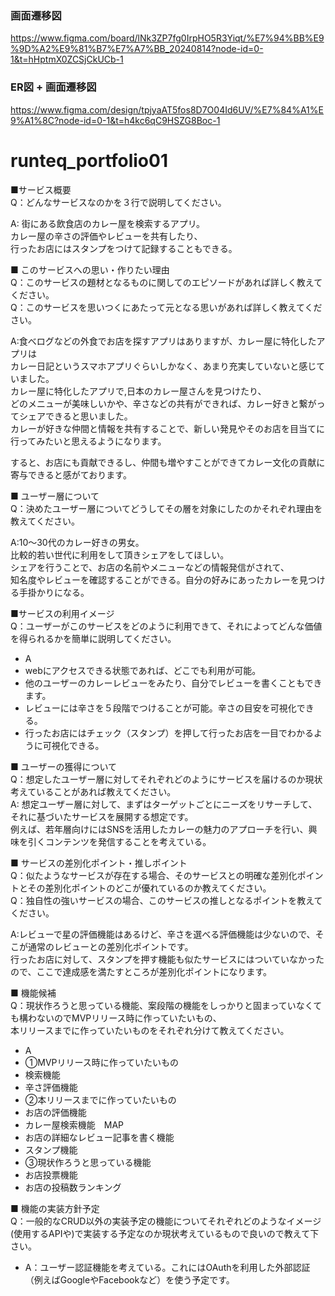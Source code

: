 ### 画面遷移図
https://www.figma.com/board/lNk3ZP7fg0IrpHO5R3Yiqt/%E7%94%BB%E9%9D%A2%E9%81%B7%E7%A7%BB_20240814?node-id=0-1&t=hHptmX0ZCSjCkUCb-1

### ER図  + 画面遷移図
https://www.figma.com/design/tpjyaAT5fos8D7O04Id6UV/%E7%84%A1%E9%A1%8C?node-id=0-1&t=h4kc6qC9HSZG8Boc-1

# runteq_portfolio01

■サービス概要  
Q：どんなサービスなのかを３行で説明してください。  

A: 街にある飲食店のカレー屋を検索するアプリ。  
カレー屋の辛さの評価やレビューを共有したり、  
行ったお店にはスタンプをつけて記録することもできる。

■ このサービスへの思い・作りたい理由  
Q：このサービスの題材となるものに関してのエピソードがあれば詳しく教えてください。  
Q：このサービスを思いつくにあたって元となる思いがあれば詳しく教えてください。  

A:食べログなどの外食でお店を探すアプリはありますが、カレー屋に特化したアプリは  
カレー日記というスマホアプリぐらいしかなく、あまり充実していないと感じていました。  
カレー屋に特化したアプリで,日本のカレー屋さんを見つけたり、  
どのメニューが美味しいかや、辛さなどの共有ができれば、カレー好きと繋がってシェアできると思いました。  
カレーが好きな仲間と情報を共有することで、新しい発見やそのお店を目当てに行ってみたいと思えるようになります。

すると、お店にも貢献できるし、仲間も増やすことができてカレー文化の貢献に寄与できると感がております。


■ ユーザー層について  
Q：決めたユーザー層についてどうしてその層を対象にしたのかそれぞれ理由を教えてください。

A:10〜30代のカレー好きの男女。  
比較的若い世代に利用をして頂きシェアをしてほしい。  
シェアを行うことで、お店の名前やメニューなどの情報発信がされて、  
知名度やレビューを確認することができる。自分の好みにあったカレーを見つける手掛かりになる。

■サービスの利用イメージ  
Q：ユーザーがこのサービスをどのように利用できて、それによってどんな価値を得られるかを簡単に説明してください。

- A
- webにアクセスできる状態であれば、どこでも利用が可能。
- 他のユーザーのカレーレビューをみたり、自分でレビューを書くこともできます。
- レビューには辛さを５段階でつけることが可能。辛さの目安を可視化できる。
- 行ったお店にはチェック（スタンプ）を押して行ったお店を一目でわかるように可視化できる。


■ ユーザーの獲得について  
Q：想定したユーザー層に対してそれぞれどのようにサービスを届けるのか現状考えていることがあれば教えてください。  
A: 想定ユーザー層に対して、まずはターゲットごとにニーズをリサーチして、それに基づいたサービスを展開する想定です。  
例えば、若年層向けにはSNSを活用したカレーの魅力のアプローチを行い、興味を引くコンテンツを発信することを考えている。


■ サービスの差別化ポイント・推しポイント  
Q：似たようなサービスが存在する場合、そのサービスとの明確な差別化ポイントとその差別化ポイントのどこが優れているのか教えてください。  
Q：独自性の強いサービスの場合、このサービスの推しとなるポイントを教えてください。

A:レビューで星の評価機能はあるけど、辛さを選べる評価機能は少ないので、そこが通常のレビューとの差別化ポイントです。  
行ったお店に対して、スタンプを押す機能も似たサービスにはついていなかったので、ここで達成感を満たすところが差別化ポイントになります。


■ 機能候補  
Q：現状作ろうと思っている機能、案段階の機能をしっかりと固まっていなくても構わないのでMVPリリース時に作っていたいもの、  
本リリースまでに作っていたいものをそれぞれ分けて教えてください。

- A
- ①MVPリリース時に作っていたいもの
- 検索機能
- 辛さ評価機能
- ②本リリースまでに作っていたいもの
- お店の評価機能
- カレー屋検索機能　MAP
- お店の詳細なレビュー記事を書く機能
- スタンプ機能
- ③現状作ろうと思っている機能
- お店投票機能
- お店の投稿数ランキング

■ 機能の実装方針予定  
Q：一般的なCRUD以外の実装予定の機能についてそれぞれどのようなイメージ(使用するAPIや)で実装する予定なのか現状考えているもので良いので教えて下さい。  
- A：ユーザー認証機能を考えている。これにはOAuthを利用した外部認証（例えばGoogleやFacebookなど）を使う予定です。
